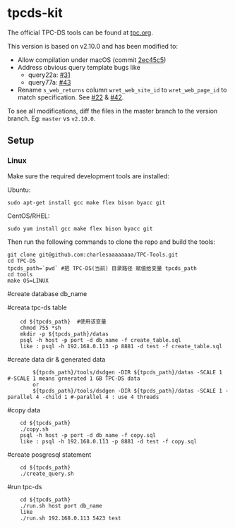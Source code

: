 # tpcds-kit

The official TPC-DS tools can be found at [tpc.org](http://www.tpc.org/tpc_documents_current_versions/current_specifications.asp).

This version is based on v2.10.0 and has been modified to:

* Allow compilation under macOS (commit [2ec45c5](https://github.com/gregrahn/tpcds-kit/commit/2ec45c5ed97cc860819ee630770231eac738097c))
* Address obvious query template bugs like
  * query22a: [#31](https://github.com/gregrahn/tpcds-kit/issues/31)
  * query77a: [#43](https://github.com/gregrahn/tpcds-kit/issues/43)
* Rename `s_web_returns` column `wret_web_site_id` to `wret_web_page_id` to match specification. See [#22](https://github.com/gregrahn/tpcds-kit/issues/22) & [#42](https://github.com/gregrahn/tpcds-kit/issues/42).

To see all modifications, diff the files in the master branch to the version branch. Eg: `master` vs `v2.10.0`.

## Setup

### Linux

Make sure the required development tools are installed:

Ubuntu:
```
sudo apt-get install gcc make flex bison byacc git
```

CentOS/RHEL:
```
sudo yum install gcc make flex bison byacc git
```

Then run the following commands to clone the repo and build the tools:

```
git clone git@github.com:charlesaaaaaaaa/TPC-Tools.git
cd TPC-DS
tpcds_path=`pwd` #把 TPC-DS(当前) 目录路径 赋值给变量 tpcds_path
cd tools
make OS=LINUX
```

#create database db_name 

#creata tpc-ds table
```
	cd ${tpcds_path}  #使用该变量
	chmod 755 *sh
	mkdir -p ${tpcds_path}/datas
	psql -h host -p port -d db_name -f create_table.sql
	like : psql -h 192.168.0.113 -p 8881 -d test -f create_table.sql
```
#create data dir & generated data
```
        ${tpcds_path}/tools/dsdgen -DIR ${tpcds_path}/datas -SCALE 1 #-SCALE 1 means grnerated 1 GB TPC-DS data
        or
        ${tpcds_path}/tools/dsdgen -DIR ${tpcds_path}/datas -SCALE 1 -parallel 4 -child 1 #-parallel 4 : use 4 threads
```
#copy data 
```
	cd ${tpcds_path}
	./copy.sh
	psql -h host -p port -d db_name -f copy.sql
	like : psql -h 192.168.0.113 -p 8881 -d test -f copy.sql
```
#create posgresql statement 
```	
	cd ${tpcds_path}
	./create_query.sh
```
#run tpc-ds
```	
	cd ${tpcds_path}
	./run.sh host port db_name 
	like 
	./run.sh 192.168.0.113 5423 test
```

